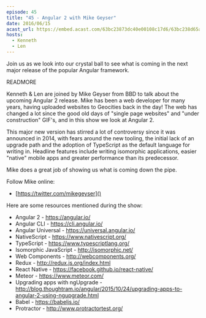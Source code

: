 ```yaml
---
episode: 45
title: "45 - Angular 2 with Mike Geyser"
date: 2016/06/15
acast_url: https://embed.acast.com/63bc23873dc40e00108c17d6/63bc238d65ae3d001128d7c4
hosts:
  - Kenneth
  - Len
---
```


Join us as we look into our crystal ball to see what is coming in the next major release of the popular Angular framework.

READMORE

Kenneth & Len are joined by Mike Geyser from BBD to talk about the upcoming Angular 2 release. Mike has been a web developer for many years, having uploaded websites to Geocities back in the day! The web has changed a lot since the good old days of "single page websites" and "under construction" GIF's, and in this show we look at Angular 2.

This major new version has stirred a lot of controversy since it was announced in 2014, with fears around the new tooling, the initial lack of an upgrade path and the adoption of TypeScript as the default language for writing in. Headline features include writing isomorphic applications, easier "native" mobile apps and greater performance than its predecessor.

Mike does a great job of showing us what is coming down the pipe.

Follow Mike online:

- [https://twitter.com/mikegeyser]()

Here are some resources mentioned during the show:

* Angular 2 - https://angular.io/
* Angular CLI - https://cli.angular.io/
* Angular Universal - https://universal.angular.io/
* NativeScript - https://www.nativescript.org/
* TypeScript - https://www.typescriptlang.org/
* Isomorphic JavaScript - http://isomorphic.net/
* Web Components - http://webcomponents.org/
* Redux - http://redux.js.org/index.html
* React Native - https://facebook.github.io/react-native/
* Meteor - https://www.meteor.com/
* Upgrading apps with ngUpgrade - http://blog.thoughtram.io/angular/2015/10/24/upgrading-apps-to-angular-2-using-ngupgrade.html
* Babel - https://babeljs.io/
* Protractor - http://www.protractortest.org/

